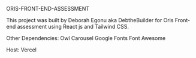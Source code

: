 ORIS-FRONT-END-ASSESSMENT

This project was built by Deborah Egonu aka DebtheBuilder for Oris Front-end assessment using React js and Tailwind CSS.

Other Dependencies:
Owl Carousel
Google Fonts
Font Awesome

Host:
Vercel


